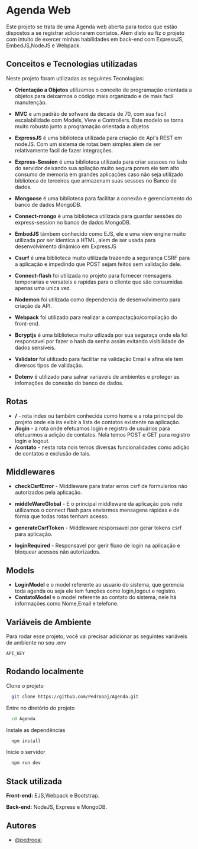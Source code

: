 
# Agenda Web
Este projeto se trata de uma Agenda web aberta para todos que estão dispostos a se registrar adicionarem contatos.
Alem disto eu fiz o projeto com intuito de exercer minhas habilidades em back-end com ExpressJS, EmbedJS,NodeJS e Webpack.



## Conceitos e Tecnologias utilizadas

Neste projeto foram utilizadas as seguintes Tecnologias:

- **Orientação a Objetos** utilizamos o conceito de programação orientada a objetos para deixarmos o código mais organizado e de mais facil manutenção.

- **MVC** e um padrão de sofware da decada de 70, com sua facil escalabilidade com Models, View e Controllers. Este modelo se torna muito robusto junto a programação orientada a objetos

- **ExpressJS** é uma biblioteca utilizada para criação de Api's REST em nodeJS. Com um sistema de rotas bem simples alem de ser relativamente facil de fazer integrações.
- **Express-Session** é uma biblioteca utilizada para criar sessoes no lado do servidor deixando sua apliação muito segura porem ele tem alto consumo de memoria em grandes aplicações caso não seja utilizado biblioteca de terceiros que armazenam suas sessoes no Banco de dados.
- **Mongoose** é uma biblioteca para facilitar a conexão e gerenciamento do banco de dados MongoDB.
- **Connect-mongo** é uma biblioteca utilizada para guardar sessões do express-session no banco de dados MongoDB.
- **EmbedJS** támbem conhecido como EJS, ele e uma view engine muito utilizada por ser identica a HTML, alem de ser usada para desenvolvimento dinâmico em ExpressJS
- **Csurf** é uma biblioteca muito utilizada trazendo a segurança CSRF para a aplicação e impedindo que POST sejam feitos sem validação dele.
- **Connect-flash** foi utilizada no projeto para fornecer mensagens temporarias e versateis e rapidas para o cliente que são consumidas apenas uma unica vez.
- **Nodemon** foi utilizada como dependencia de desenvolvimento para criação da API.
- **Webpack** foi utilizado para realizar a compactação/compilação do front-end.
- **Bcryptjs** é uma biblioteca muito utlizada por sua seguraça onde ela foi responsavel por fazer o hash da senha assim evitando visibilidade de dados sensiveis.
- **Validator** foi utilizado para facilitar na validação Email e afins ele tem diversos tipos de validação.
- **Dotenv** é utilizado para salvar variaveis de ambientes e proteger as infomações de conexão do banco de dados.


## Rotas
- **/** - rota index ou também conhecida como home e a rota principal do projeto onde ela ira exibir a lista de contatos existente na aplicação.
- **/login** - a rota onde efetuamos login e registro de usuários para efetuarmos a adição de contatos. Nela temos POST e GET para registro login e logout.
- **/contato** - nesta rota nois temos diversas funcionalidades como adição de contatos e exclusão de tais.


## Middlewares
- **checkCsrfError** - Middleware para tratar erros csrf de formularios não autorizados pela aplicação.
- **middleWareGlobal** - E o principal middleware da aplicação pois nele utilizamos o connect flash para enviarmos mensagens rápidas e de forma que todas rotas tenham acesso.
- **generateCsrfToken** - Middleware responsavel por gerar tokens csrf para aplicação.

- **loginRequired** - Responsavel por gerir fluxo de login na aplicação e bloquear acessos não autorizados.


## Models
- **LoginModel** e o model referente ao usuario do sistema, que gerencia toda agenda ou seja ele tem funções como login,logout e registro.
- **ContatoModel** e o model referente ao contato do sistema, nele há informações como Nome,Email e telefone.

## Variáveis de Ambiente

Para rodar esse projeto, você vai precisar adicionar as seguintes variáveis de ambiente no seu .env

`API_KEY`



## Rodando localmente

Clone o projeto

```bash
  git clone https://github.com/Pedrooaj/Agenda.git
```

Entre no diretório do projeto

```bash
  cd Agenda
```

Instale as dependências

```bash
  npm install
```

Inicie o servidor

```bash
  npm run dev
```


## Stack utilizada

**Front-end:** EJS,Webpack e Bootstrap. 

**Back-end:** NodeJS, Express e MongoDB.


## Autores

- [@pedrooaj](https://www.github.com/pedrooaj)
